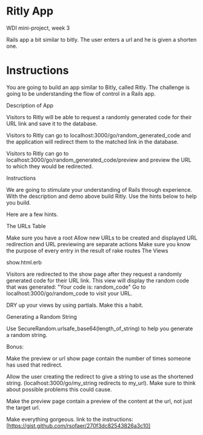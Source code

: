 Ritly App 
=========
WDI mini-project, week 3

Rails app a bit similar to bitly. 
The user enters a url and he is given a shorten one.

Instructions
===========

You are going to build an app similar to Bitly, called Ritly. The challenge is going to be understanding the flow of control in a Rails app.

Description of App

Visitors to Ritly will be able to request a randomly generated code for their URL link and save it to the database.

Visitors to Ritly can go to localhost:3000/go/random_generated_code and the application will redirect them to the matched link in the database.

Visitors to Ritly can go to localhost:3000/go/random_generated_code/preview and preview the URL to which they would be redirected.

Instructions

We are going to stimulate your understanding of Rails through experience. With the description and demo above build Ritly. Use the hints below to help you build.

Here are a few hints.

The URLs Table

Make sure you have a root
Allow new URLs to be created and displayed
URL redirection and URL previewing are separate actions
Make sure you know the purpose of every entry in the result of rake routes
The Views

show.html.erb

Visitors are redirected to the show page after they request a randomly generated code for their URL link. This view will display the random code that was generated: "Your code is: random_code" Go to localhost:3000/go/random_code to visit your URL.

DRY up your views by using partials. Make this a habit.

Generating a Random String

Use SecureRandom.urlsafe_base64(length_of_string) to help you generate a random string.

Bonus:

Make the preview or url show page contain the number of times someone has used that redirect.

Allow the user creating the redirect to give a string to use as the shortened string. (localhost:3000/go/my_string redirects to my_url). Make sure to think about possible problems this could cause.

Make the preview page contain a preview of the content at the url, not just the target url.

Make everything gorgeous.
link to the instructions: [https://gist.github.com/rsofaer/270f3dc82543826a3c10]
